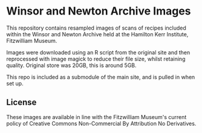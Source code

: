 # Winsor and Newton Archive Images

This repository contains resampled images of scans of recipes included within the
Winsor and Newton Archive held at the Hamilton Kerr Institute, Fitzwilliam Museum.

Images were downloaded using an R script from the original site and then reprocessed
with image magick to reduce their file size, whilst retaining quality. Original store
was 20GB, this is around 5GB.

This repo is included as a submodule of the main site, and is pulled in when set up.

## License

These images are available in line with the Fitzwilliam Museum's current policy of
Creative Commons Non-Commercial By Attribution No Derivatives.
